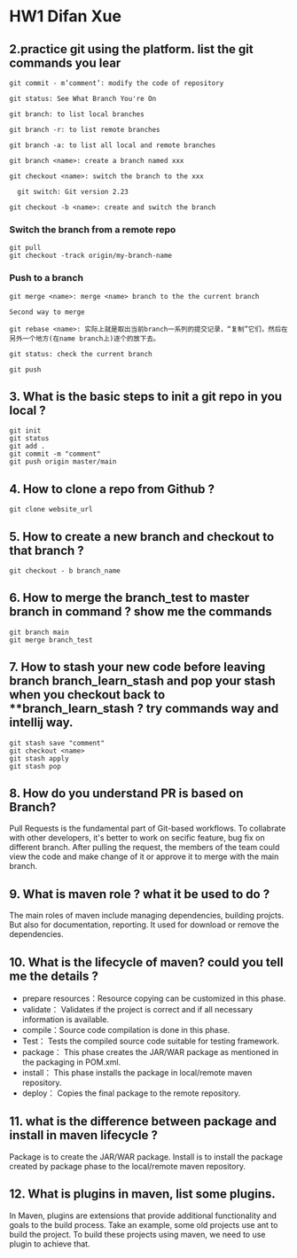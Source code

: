 # HW1 Difan Xue

## 2.practice git using the platform. list the git commands you lear
```
git commit - m’comment’: modify the code of repository

git status: See What Branch You're On

git branch: to list local branches

git branch -r: to list remote branches

git branch -a: to list all local and remote branches

git branch <name>: create a branch named xxx

git checkout <name>: switch the branch to the xxx

  git switch: Git version 2.23

git checkout -b <name>: create and switch the branch
```
### Switch the branch from a remote repo
```
git pull
git checkout -track origin/my-branch-name
```
### Push to a branch
```
git merge <name>: merge <name> branch to the the current branch

Second way to merge

git rebase <name>: 实际上就是取出当前branch一系列的提交记录，“复制”它们，然后在另外一个地方(在name branch上)逐个的放下去。

git status: check the current branch

git push
```
## 3.  What is the basic steps to init a git repo in you local ?
```
git init
git status
git add .
git commit -m "comment"
git push origin master/main
```
## 4.  How to clone a repo from Github ?
```
git clone website_url
```
## 5.  How to create a new branch and checkout to that branch ?
```
git checkout - b branch_name
```
## 6.  How to merge the branch_test to master branch in command ? show me the commands
```
git branch main
git merge branch_test
```
## 7.  How to stash your new code before leaving branch branch_learn_stash and pop your stash when you checkout back to **branch_learn_stash ? try commands way and intellij way.
```
git stash save "comment"
git checkout <name>
git stash apply
git stash pop
```
## 8.  How do you understand PR is based on Branch?
Pull Requests is the fundamental part of Git-based workflows. To collabrate with other developers, it's better to work on secific feature, bug fix on different branch. After pulling the request, the members of the team could view the code and make change of it or approve it to merge with the main branch.
## 9.  What is maven role ? what it be used to do ?
The main roles of maven include managing dependencies, building projcts. But also for documentation, reporting. It used for download or remove the dependencies.
## 10.  What is the lifecycle of maven? could you tell me the details ?
- prepare resources：Resource copying can be customized in this phase.
- validate： Validates if the project is correct and if all necessary information is available.
- compile：Source code compilation is done in this phase.
- Test： Tests the compiled source code suitable for testing framework.
- package： This phase creates the JAR/WAR package as mentioned in the packaging in POM.xml.
- install： This phase installs the package in local/remote maven repository.
- deploy： Copies the final package to the remote repository.
## 11.  what is the difference between package and install in maven lifecycle ?
Package is to create the JAR/WAR package. Install is to install the package created by package phase to the local/remote maven repository.
## 12.  What is plugins in maven, list some plugins.
In Maven, plugins are extensions that provide additional functionality and goals to the build process. Take an example, some old projects use ant to build the project. To build these projects using maven, we need to use plugin to achieve that.
